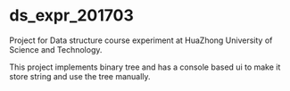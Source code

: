 # ds_expr_201703
Project for Data structure course experiment at HuaZhong University of Science and Technology.

This project implements binary tree and has a console based ui to make it store string and use the tree manually.
